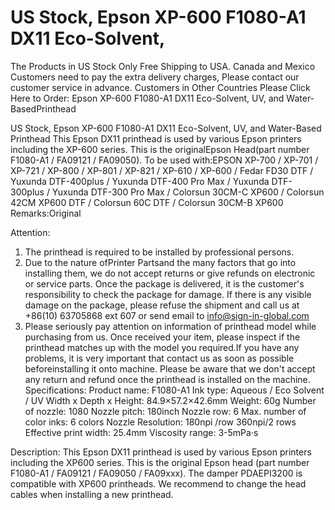 # US Stock, Epson XP-600 F1080-A1 DX11 Eco-Solvent, 


The Products in US Stock Only Free Shipping to USA.
Canada and Mexico Customers need to pay the extra delivery charges, Please contact our customer service in advance.
Customers in Other Countries Please Click Here to Order:
Epson XP-600 F1080-A1 DX11 Eco-Solvent, UV, and Water-BasedPrinthead

US Stock, Epson XP-600 F1080-A1 DX11 Eco-Solvent, UV, and Water-Based Printhead
This Epson DX11 printhead is used by various Epson printers including the XP-600 series. This is the originalEpson Head(part number F1080-A1 / FA09121 / FA09050).
To be used with:EPSON XP-700 / XP-701 / XP-721 / XP-800 / XP-801 / XP-821 / XP-610 / XP-600 / Fedar FD30 DTF / Yuxunda DTF-400plus / Yuxunda DTF-400 Pro Max / Yuxunda DTF-300plus / Yuxunda DTF-300 Pro Max / Colorsun 30CM-C XP600 / Colorsun 42CM XP600 DTF / Colorsun 60C DTF / Colorsun 30CM-B XP600
Remarks:Original

Attention:
1. The printhead is required to be installed by professional persons.
2. Due to the nature ofPrinter Partsand the many factors that go into installing them, we do not accept returns or give refunds on electronic or service parts. Once the package is delivered, it is the customer's responsibility to check the package for damage. If there is any visible damage on the package, please refuse the shipment and call us at +86(10) 63705868 ext 607 or send email to info@sign-in-global.com
3. Please seriously pay attention on information of printhead model while purchasing from us. Once received your item, please inspect if the printhead matches up with the model you required.If you have any problems, it is very important that contact us as soon as possible beforeinstalling it onto machine. Please be aware that we don't accept any return and refund once the printhead is installed on the machine.
Specifications:
Product name: F1080-A1
Ink type: Aqueous / Eco Solvent / UV
Width x Depth x Height: 84.9×57.2×42.6mm
Weight: 60g
Number of nozzle: 1080
Nozzle pitch: 180inch
Nozzle row: 6
Max. number of color inks: 6 colors
Nozzle Resolution: 180npi /row   360npi/2 rows
Effective print width: 25.4mm
Viscosity range: 3-5mPa·s

Description:
This Epson DX11 printhead is used by various Epson printers including the XP600 series. This is the original Epson head (part number F1080-A1 / FA09121 / FA09050 / FA09xxx). The damper PDAEPI3200 is compatible with XP600 printheads. We recommend to change the head cables when installing a new printhead.

